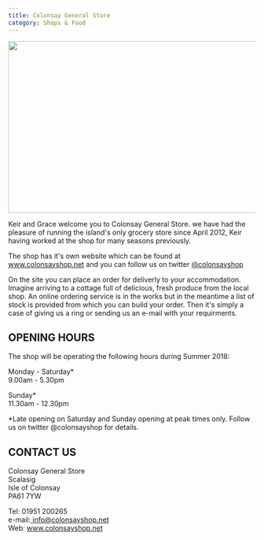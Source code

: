 ```yaml
---
title: Colonsay General Store
category: Shops & Food
---
```


<img class="media-element file-default img-responsive" data-delta="1" typeof="foaf:Image" src="{{ site.url }}{{ site.baseurl }}/images/ShopLogo.png" width="960" height="349" alt="" />

Keir and Grace welcome you to Colonsay General Store. we have had the pleasure of running the island's only grocery store since April 2012, Keir having worked at the shop for many seasons previously.

The shop has it's own website which can be found at <a href="http://www.colonsayshop.net">www.colonsayshop.net </a>and you can follow us on twitter <a href="https://twitter.com/colonsayshop">@colonsayshop</a>

On the site you can place an order for deliverly to your accommodation. Imagine arriving to a cottage full of delicious, fresh produce from the local shop. An online ordering service is in the works but in the meantime a list of stock is provided from which you can build your order. Then it's simply a case of giving us a ring or sending us an e-mail with your requirments.

## OPENING HOURS

The shop will be operating the following hours during Summer 2018:

Monday - Saturday*<br />9.00am - 5.30pm

Sunday*<br />11.30am - 12.30pm

*Late opening on Saturday and Sunday opening at peak times only. Follow us on twitter @colonsayshop for details.

## CONTACT US

Colonsay General Store<br />Scalasig<br />Isle of Colonsay<br />PA61 7YW

Tel: 01951 200265<br />e-mail:<a href="mailto:info@colonsayshop.net"> </a><a href="http://info@colonsayshop.net">info@colonsayshop.net</a><br />Web: <a href="http://www.colonsayshop.net">www.colonsayshop.net</a>